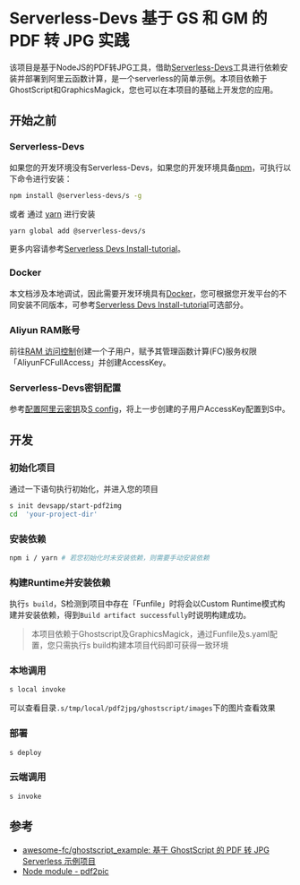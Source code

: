 # Serverless-Devs 基于 GS 和 GM  的 PDF 转 JPG 实践

该项目是基于NodeJS的PDF转JPG工具，借助[Serverless-Devs](https://github.com/Serverless-Devs/Serverless-Devs/blob/master/readme_zh.md)工具进行依赖安装并部署到阿里云函数计算，是一个serverless的简单示例。本项目依赖于GhostScript和GraphicsMagick，您也可以在本项目的基础上开发您的应用。

## 开始之前

### Serverless-Devs

如果您的开发环境没有Serverless-Devs，如果您的开发环境具备[npm](https://www.npmjs.com/)，可执行以下命令进行安装：

```bash
npm install @serverless-devs/s -g
```

或者 通过 [yarn](https://yarnpkg.com/) 进行安装

```bash
yarn global add @serverless-devs/s
```

更多内容请参考[Serverless Devs Install-tutorial](https://github.com/devsapp/fc/blob/main/docs/Getting-started/Install-tutorial.md)。

### Docker

本文档涉及本地调试，因此需要开发环境具有[Docker](https://www.docker.com/)，您可根据您开发平台的不同安装不同版本，可参考[Serverless Devs Install-tutorial](https://github.com/devsapp/fc/blob/main/docs/Getting-started/Install-tutorial.md)可选部分。

### Aliyun RAM账号

前往[RAM 访问控制](https://ram.console.aliyun.com/users)创建一个子用户，赋予其管理函数计算(FC)服务权限「AliyunFCFullAccess」并创建AccessKey。

### Serverless-Devs密钥配置

参考[配置阿里云密钥](https://github.com/devsapp/fc/blob/main/docs/Getting-started/Setting-up-credentials.md)及[S config](http://www.serverless-devs.com/docs/command#config指令)，将上一步创建的子用户AccessKey配置到S中。

## 开发

### 初始化项目

通过一下语句执行初始化，并进入您的项目

```bash
s init devsapp/start-pdf2img
cd 	'your-project-dir'
```

### 安装依赖

```bash
npm i / yarn # 若您初始化时未安装依赖，则需要手动安装依赖
```

### 构建Runtime并安装依赖

执行`s build`，S检测到项目中存在「Funfile」时将会以Custom Runtime模式构建并安装依赖，得到`Build artifact successfully`时说明构建成功。

> 本项目依赖于Ghostscript及GraphicsMagick，通过Funfile及s.yaml配置，您只需执行s build构建本项目代码即可获得一致环境

### 本地调用

```bash
s local invoke
```

可以查看目录`.s/tmp/local/pdf2jpg/ghostscript/images`下的图片查看效果

### 部署

```bash
s deploy    
```

### 云端调用

``` bash
s invoke
```

## 参考
- [awesome-fc/ghostscript_example: 基于 GhostScript 的 PDF 转 JPG Serverless 示例项目](https://github.com/awesome-fc/ghostscript_example)
- [Node module - pdf2pic](https://www.npmjs.com/package/pdf2pic)

